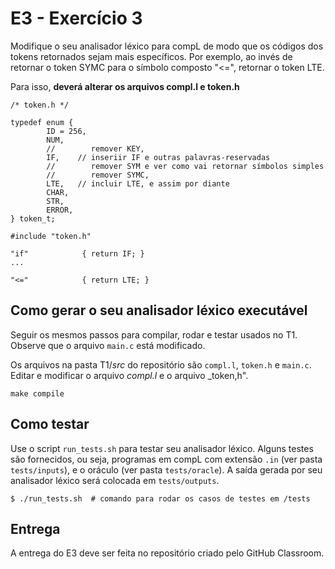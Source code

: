 # E3 - Exercício 3


Modifique o seu analisador léxico para compL de modo que os códigos dos tokens retornados sejam mais específicos.
Por exemplo, ao invés de retornar o token SYMC para o símbolo composto "<=", retornar o token 
LTE.

Para isso, **deverá alterar os arquivos compl.l e token.h**

```
/* token.h */

typedef enum {
        ID = 256,
        NUM,
        //        remover KEY,
        IF,    // inseriir IF e outras palavras-reservadas
        //        remover SYM e ver como vai retornar símbolos simples
        //        remover SYMC,
        LTE,   // incluir LTE, e assim por diante
        CHAR,
        STR,
        ERROR,
} token_t;
```


```
#include "token.h"

"if"            { return IF; }
...

"<="            { return LTE; }                                                                                                      
````



## Como gerar o seu analisador léxico executável

Seguir os mesmos passos para compilar, rodar e testar usados no T1.
Observe que o arquivo ```main.c``` está modificado.

Os arquivos na pasta T1/_src_ do repositório são
```compl.l```, ```token.h``` e ```main.c```.
Editar e modificar o arquivo _compl.l_ e o arquivo _token,h".

```
make compile
```

## Como testar

Use o script ```run_tests.sh``` para testar seu analisador léxico.
Alguns testes são fornecidos, ou seja, programas em compL com extensão ```.in``` 
(ver pasta ```tests/inputs```), e o oráculo (ver pasta ```tests/oracle```).
A saída gerada por seu analisador léxico será colocada em ```tests/outputs```.

```
$ ./run_tests.sh  # comando para rodar os casos de testes em /tests
```

## Entrega

A entrega do E3 deve ser feita no repositório 
criado pelo GitHub Classroom.


